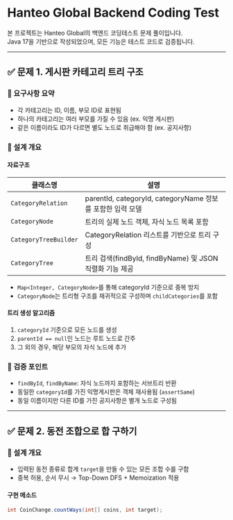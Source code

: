 # Hanteo Global Backend Coding Test

본 프로젝트는 Hanteo Global의 백엔드 코딩테스트 문제 풀이입니다.  
Java 17을 기반으로 작성되었으며, 모든 기능은 테스트 코드로 검증됩니다.

---

## ✅ 문제 1. 게시판 카테고리 트리 구조

### 📌 요구사항 요약
- 각 카테고리는 ID, 이름, 부모 ID로 표현됨
- 하나의 카테고리는 여러 부모를 가질 수 있음 (ex. 익명 게시판)
- 같은 이름이라도 ID가 다르면 별도 노드로 취급해야 함 (ex. 공지사항)

### 📐 설계 개요

#### 자료구조

| 클래스명 | 설명 |
|----------|------|
| `CategoryRelation` | parentId, categoryId, categoryName 정보를 포함한 입력 모델 |
| `CategoryNode` | 트리의 실제 노드 객체, 자식 노드 목록 포함 |
| `CategoryTreeBuilder` | CategoryRelation 리스트를 기반으로 트리 구성 |
| `CategoryTree` | 트리 검색(findById, findByName) 및 JSON 직렬화 기능 제공 |

- `Map<Integer, CategoryNode>`를 통해 categoryId 기준으로 중복 방지
- `CategoryNode`는 트리형 구조를 재귀적으로 구성하며 `childCategories`를 포함

#### 트리 생성 알고리즘

1. `categoryId` 기준으로 모든 노드를 생성
2. `parentId == null`인 노드는 루트 노드로 간주
3. 그 외의 경우, 해당 부모의 자식 노드에 추가

### 🧪 검증 포인트

- `findById`, `findByName`: 자식 노드까지 포함하는 서브트리 반환
- 동일한 `categoryId`를 가진 익명게시판은 객체 재사용됨 (`assertSame`)
- 동일 이름이지만 다른 ID를 가진 공지사항은 별개 노드로 구성됨

---

## ✅ 문제 2. 동전 조합으로 합 구하기

### 📐 설계 개요
- 입력된 동전 종류로 합계 `target`을 만들 수 있는 모든 조합 수를 구함
- 중복 허용, 순서 무시 → Top-Down DFS + Memoization 적용

#### 구현 메소드
```java
int CoinChange.countWays(int[] coins, int target);
